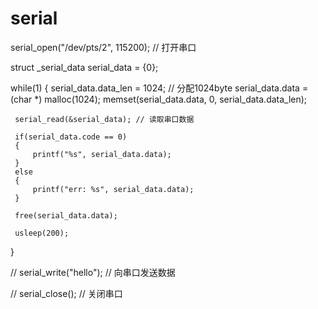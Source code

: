 # serial

 serial_open("/dev/pts/2", 115200); // 打开串口

 struct _serial_data serial_data = {0};

 while(1)
 {
     serial_data.data_len = 1024; // 分配1024byte
     serial_data.data = (char *) malloc(1024);
     memset(serial_data.data, 0, serial_data.data_len);

     serial_read(&serial_data); // 读取串口数据

     if(serial_data.code == 0)
     {
         printf("%s", serial_data.data);
     }
     else
     {
         printf("err: %s", serial_data.data);
     }

     free(serial_data.data);

     usleep(200);
  }

 // serial_write("hello"); // 向串口发送数据

 // serial_close(); // 关闭串口
